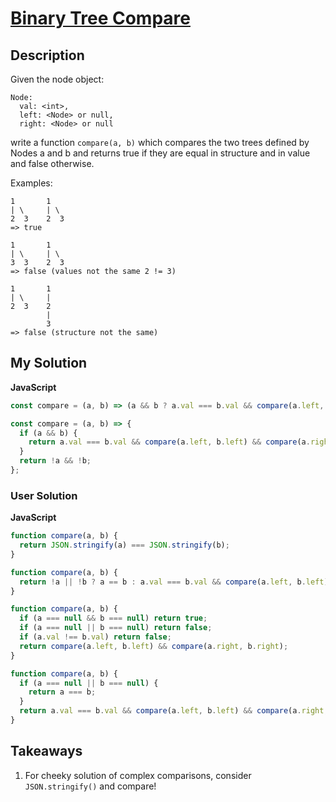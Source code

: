 # [Binary Tree Compare](https://www.codewars.com/kata/55847fcd3e7dadc9f800005f)

## Description

Given the node object:

```
Node:
  val: <int>,
  left: <Node> or null,
  right: <Node> or null
```

write a function `compare(a, b)` which compares the two trees defined by Nodes a and b and returns true if they are equal in structure and in value and false otherwise.

Examples:

```
1       1
| \     | \
2  3    2  3
=> true

1       1
| \     | \
3  3    2  3
=> false (values not the same 2 != 3)

1       1
| \     |
2  3    2
        |
        3
=> false (structure not the same)
```

## My Solution

**JavaScript**

```js
const compare = (a, b) => (a && b ? a.val === b.val && compare(a.left, b.left) && compare(a.right, b.right) : !a && !b);
```

```js
const compare = (a, b) => {
  if (a && b) {
    return a.val === b.val && compare(a.left, b.left) && compare(a.right, b.right);
  }
  return !a && !b;
};
```

### User Solution

**JavaScript**

```js
function compare(a, b) {
  return JSON.stringify(a) === JSON.stringify(b);
}
```

```js
function compare(a, b) {
  return !a || !b ? a == b : a.val === b.val && compare(a.left, b.left) && compare(a.right, b.right);
}
```

```js
function compare(a, b) {
  if (a === null && b === null) return true;
  if (a === null || b === null) return false;
  if (a.val !== b.val) return false;
  return compare(a.left, b.left) && compare(a.right, b.right);
}
```

```js
function compare(a, b) {
  if (a === null || b === null) {
    return a === b;
  }
  return a.val === b.val && compare(a.left, b.left) && compare(a.right, b.right);
}
```

## Takeaways

1. For cheeky solution of complex comparisons, consider `JSON.stringify()` and compare!
